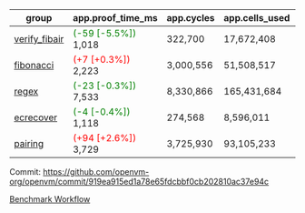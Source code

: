 | group | app.proof_time_ms | app.cycles | app.cells_used | leaf.proof_time_ms | leaf.cycles | leaf.cells_used |
| -- | -- | -- | -- | -- | -- | -- |
| [verify_fibair](https://github.com/openvm-org/openvm/blob/benchmark-results/benchmarks-pr/1899/verify_fibair-919ea915ed1a78e65fdcbbf0cb202810ac37e94c.md) |<span style='color: green'>(-59 [-5.5%])</span> 1,018 |  322,700 |  17,672,408 |- | - | - |
| [fibonacci](https://github.com/openvm-org/openvm/blob/benchmark-results/benchmarks-pr/1899/fibonacci-919ea915ed1a78e65fdcbbf0cb202810ac37e94c.md) |<span style='color: red'>(+7 [+0.3%])</span> 2,223 |  3,000,556 |  51,508,517 |- | - | - |
| [regex](https://github.com/openvm-org/openvm/blob/benchmark-results/benchmarks-pr/1899/regex-919ea915ed1a78e65fdcbbf0cb202810ac37e94c.md) |<span style='color: green'>(-23 [-0.3%])</span> 7,533 |  8,330,866 |  165,431,684 |- | - | - |
| [ecrecover](https://github.com/openvm-org/openvm/blob/benchmark-results/benchmarks-pr/1899/ecrecover-919ea915ed1a78e65fdcbbf0cb202810ac37e94c.md) |<span style='color: green'>(-4 [-0.4%])</span> 1,118 |  274,568 |  8,596,011 |- | - | - |
| [pairing](https://github.com/openvm-org/openvm/blob/benchmark-results/benchmarks-pr/1899/pairing-919ea915ed1a78e65fdcbbf0cb202810ac37e94c.md) |<span style='color: red'>(+94 [+2.6%])</span> 3,729 |  3,725,930 |  93,105,233 |- | - | - |


Commit: https://github.com/openvm-org/openvm/commit/919ea915ed1a78e65fdcbbf0cb202810ac37e94c

[Benchmark Workflow](https://github.com/openvm-org/openvm/actions/runs/16524559422)
